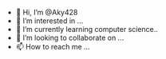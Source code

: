 - 👋 Hi, I’m @Aky428
- 👀 I’m interested in ...
- 🌱 I’m currently learning computer science..
- 💞️ I’m looking to collaborate on ...
- 📫 How to reach me ...

<!---
Aky428/Aky428 is a ✨ special ✨ repository because its `README.md` (this file) appears on your GitHub profile.
You can click the Preview link to take a look at your changes.
--->
